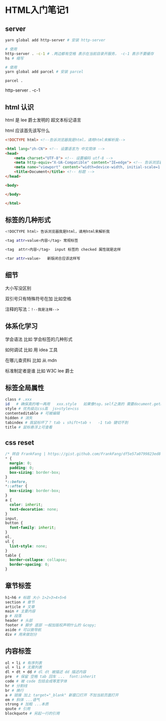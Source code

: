 # HTML入门笔记1

## server

```bash
yarn global add http-server # 安装 http-server

# 使用
http-server . -c-1 # .两边都有空格 表示在当前目录开服务， -c-1 表示不要缓存
hs # 缩写

# 使用
yarn global add parcel # 安装 parcel

parcel .

```



http-server . -c-1

## html 认识

html 是 lee 爵士发明的 超文本标记语言

html 应该首先该写什么

```html
<!DOCTYPE html> <!--告诉浏览器我是html，请用html来解析我-->

<html lang="zh-CN"> <!-- 设置语言为 中文简体 -->
<head>
    <meta charset="UTF-8"> <!-- 设置编码 utf-8 -->
    <meta http-equiv="X-UA-Compatible" content="IE=edge"> <!-- 告诉浏览器用最新内核-->
    <meta name="viewport" content="width=device-width, initial-scale=1.0"> <!-- 在手机上禁用缩放 -->
    <title>Document</title> <!-- 标题 -->
</head>

<body>

</body>

</html>
```



## 标签的几种形式
```bash
<!DOCTYPE html> 告诉浏览器我是html，请用html来解析我

<tag attr=value>内容</tag> 常规标签

<tag  attr>内容</tag>  input 标签的 checked 属性就是这样

<tar attr=value>   新版闭合应该这样写
```
## 细节

大小写没区别

双引号只有特殊符号在加 比如空格

注释的写法：`!--我是注释-->`

## 体系化学习

学会语法  比如 学会标签的几种形式

如何调试  比如 用 idea 工具

在哪儿查资料   比如 从 mdn

标准制定者是谁 比如 W3C lee 爵士


## 标签全局属性
```bash
class # .xxx
id   # 确保真的唯一再用   xxx.style   如果像top，self之类的 需要document.getElementById('xxx')
style # 优先级比css高  js>style>css
contenteditable # 可被编辑
hidden # 消失
tabindex # 我鼠标坏了？ tab ↓ shift+tab ↑   -1 tab 键切不到
title # 鼠标悬浮上可查看
```

## css reset

```css
/* 转自 FrankFang | https://gist.github.com/FrankFang/df5e57a0799823ed89a960a642b3a1e2 */
* {
  margin: 0;
  padding: 0;
  box-sizing: border-box;
}
*::before,
*::after {
  box-sizing: border-box;
}
a {
  color: inherit;
  text-decoration: none;
}
input,
button {
  font-family: inherit;
}
ol,
ul {
  list-style: none;
}
table {
  border-collapse: collapse;
  border-spacing: 0;
}
```

## 章节标签

```bash
h1~h6 # 标题 大小 1>2>3>4>5>6
section # 章节
article # 文章
main # 主要内容
p # 段落
header # 头部
footer # 脚步 底部 一般加版权声明什么的 &copy;
aside # 可以做导航
div # 用来做划分
```



## 内容标签

```bash
ol + li # 有序列表
ul + li # 无需列表
dl + dt + dd # dl dt 被描述 dd 描述内容
pre  # 保留 空格 tab 回车 ...  font:inherit
code # 被 code 包括会成等宽字体
hr # 分割线
br # 换行
a # 链接 加上 target="_blank" 新窗口打开 不加当前页面打开
em # 斜体 ...语气
strong # 加粗 ...本质
qoute # 引用
blockquote # 另起一行的引用
```
